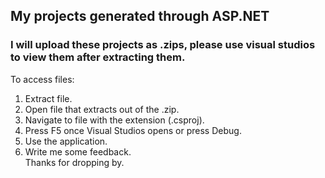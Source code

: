 ## My projects generated through ASP.NET
### I will upload these projects as .zips, please use visual studios to view them after extracting them.  
To access files:
1. Extract file.
2. Open file that extracts out of the .zip.
3. Navigate to file with the extension (.csproj).
4. Press F5 once Visual Studios opens or press Debug.
5. Use the application.
6. Write me some feedback.  
Thanks for dropping by.
